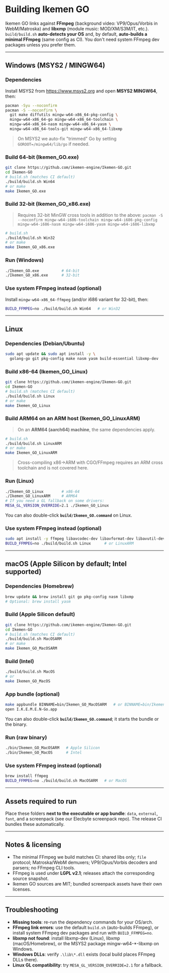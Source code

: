 # Building Ikemen GO

Ikemen GO links against **FFmpeg** (background video: VP9/Opus/Vorbis in WebM/Matroska) and **libxmp** (module music: MOD/XM/S3M/IT, etc.).
`build/build.sh` **auto-detects your OS** and, by default, **auto-builds a minimal FFmpeg**
(same config as CI). You don't need system FFmpeg dev packages unless you prefer them.

---

## Windows (MSYS2 / MINGW64)

### Dependencies
Install MSYS2 from https://www.msys2.org and open **MSYS2 MINGW64**, then:
```bash
pacman -Syu --noconfirm
pacman -S --noconfirm \
  git make diffutils mingw-w64-x86_64-pkg-config \
  mingw-w64-x86_64-go mingw-w64-x86_64-toolchain \
  mingw-w64-x86_64-nasm mingw-w64-x86_64-yasm \
  mingw-w64-x86_64-tools-git mingw-w64-x86_64-libxmp
```
> On MSYS2 we auto-fix "trimmed" Go by setting `GOROOT=/mingw64/lib/go` if needed.

### Build 64-bit (Ikemen_GO.exe)
```bash
git clone https://github.com/ikemen-engine/Ikemen-GO.git
cd Ikemen-GO
# build.sh (matches CI default)
./build/build.sh Win64
# or make
make Ikemen_GO.exe
```

### Build 32-bit (Ikemen_GO_x86.exe)
> Requires 32-bit MinGW cross tools in addition to the above:
> `pacman -S --noconfirm mingw-w64-i686-toolchain mingw-w64-i686-pkg-config mingw-w64-i686-nasm mingw-w64-i686-yasm mingw-w64-i686-libxmp`
```bash
# build.sh
./build/build.sh Win32
# or make
make Ikemen_GO_x86.exe
```

### Run (Windows)
```bash
./Ikemen_GO.exe          # 64-bit
./Ikemen_GO_x86.exe      # 32-bit
```

### Use system FFmpeg instead (optional)
Install `mingw-w64-x86_64-ffmpeg` (and/or i686 variant for 32-bit), then:
```bash
BUILD_FFMPEG=no ./build/build.sh Win64   # or Win32
```

---

## Linux

### Dependencies (Debian/Ubuntu)
```bash
sudo apt update && sudo apt install -y \
  golang-go git pkg-config make nasm yasm build-essential libxmp-dev
```

### Build x86-64 (Ikemen_GO_Linux)
```bash
git clone https://github.com/ikemen-engine/Ikemen-GO.git
cd Ikemen-GO
# build.sh (matches CI default)
./build/build.sh Linux
# or make
make Ikemen_GO_Linux
```

### Build ARM64 on an ARM host (Ikemen_GO_LinuxARM)
> On an **ARM64 (aarch64) machine**, the same dependencies apply.
```bash
# build.sh
./build/build.sh LinuxARM
# or make
make Ikemen_GO_LinuxARM
```
> Cross-compiling x86→ARM with CGO/FFmpeg requires an ARM cross toolchain and is not covered here.

### Run (Linux)
```bash
./Ikemen_GO_Linux        # x86-64
./Ikemen_GO_LinuxARM     # ARM64
# If you need a GL fallback on some drivers:
MESA_GL_VERSION_OVERRIDE=2.1 ./Ikemen_GO_Linux
```
You can also double-click **`build/Ikemen_GO.command`** on Linux.

### Use system FFmpeg instead (optional)
```bash
sudo apt install -y ffmpeg libavcodec-dev libavformat-dev libavutil-dev libswscale-dev libswresample-dev libavfilter-dev
BUILD_FFMPEG=no ./build/build.sh Linux      # or LinuxARM
```

---

## macOS (Apple Silicon by default; Intel supported)

### Dependencies (Homebrew)
```bash
brew update && brew install git go pkg-config nasm libxmp
# Optional: brew install yasm
```

### Build (Apple Silicon default)
```bash
git clone https://github.com/ikemen-engine/Ikemen-GO.git
cd Ikemen-GO
# build.sh (matches CI default)
./build/build.sh MacOSARM
# or make
make Ikemen_GO_MacOSARM
```

### Build (Intel)
```bash
./build/build.sh MacOS
# or
make Ikemen_GO_MacOS
```

### App bundle (optional)
```bash
make appbundle BINNAME=bin/Ikemen_GO_MacOSARM   # or BINNAME=bin/Ikemen_GO_MacOS
open I.K.E.M.E.N-Go.app
```
You can also double-click **`build/Ikemen_GO.command`**; it starts the bundle or the binary.

### Run (raw binary)
```bash
./bin/Ikemen_GO_MacOSARM   # Apple Silicon
./bin/Ikemen_GO_MacOS      # Intel
```

### Use system FFmpeg instead (optional)
```bash
brew install ffmpeg
BUILD_FFMPEG=no ./build/build.sh MacOSARM   # or MacOS
```

---

## Assets required to run
Place these folders **next to the executable or app bundle**:
`data`, `external`, `font`, and a screenpack (see our Elecbyte screenpack repo).
The release CI bundles these automatically.

---

## Notes & licensing
- The minimal FFmpeg we build matches CI: shared libs only; `file` protocol; Matroska/WebM demuxers;
  VP9/Opus/Vorbis decoders and parsers; no FFmpeg CLI tools.
- FFmpeg is used under **LGPL v2.1**; releases attach the corresponding source snapshot.
- Ikemen GO sources are MIT; bundled screenpack assets have their own licenses.

---

## Troubleshooting
- **Missing tools**: re-run the dependency commands for your OS/arch.
- **FFmpeg link errors**: use the default `build.sh` (auto-builds FFmpeg), or install system FFmpeg
  dev packages and run with `BUILD_FFMPEG=no`.
- **libxmp not found**: install libxmp-dev (Linux), libxmp (macOS/Homebrew), or the MSYS2 package mingw-w64-*-libxmp on Windows.
- **Windows DLLs**: verify `.\lib\*.dll` exists (local build places FFmpeg DLLs there).
- **Linux GL compatibility**: try `MESA_GL_VERSION_OVERRIDE=2.1` for a fallback.
